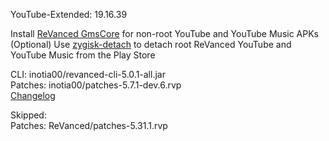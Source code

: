 YouTube-Extended: 19.16.39  

Install [ReVanced GmsCore](https://github.com/ReVanced/GmsCore/releases/latest) for non-root YouTube and YouTube Music APKs  
(Optional) Use [zygisk-detach](https://github.com/j-hc/zygisk-detach/releases/latest) to detach root ReVanced YouTube and YouTube Music from the Play Store
  
CLI: inotia00/revanced-cli-5.0.1-all.jar  
Patches: inotia00/patches-5.7.1-dev.6.rvp  
[Changelog](https://github.com/inotia00/revanced-patches/releases/tag/v5.7.1-dev.6)  

Skipped:  
Patches: ReVanced/patches-5.31.1.rvp    
